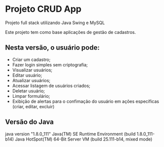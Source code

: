 # Projeto CRUD App

Projeto full stack utilizando Java Swing e MySQL

Este projeto tem como base aplicações de gestão de cadastros.

## Nesta versão, o usuário pode:

- Criar um cadastro;
- Fazer login simples sem criptografia;
- Visualizar usuários;
- Editar usuário;
- Atualizar usuários;
- Acessar listagem de usuários criados;
- Deletar usuário;
- Limpar formulário;
- Exibição de alertas para o confimação do usuário em ações específicas (criar, editar, excluir)

## Versão do Java

java version "1.8.0_111"
Java(TM) SE Runtime Environment (build 1.8.0_111-b14)
Java HotSpot(TM) 64-Bit Server VM (build 25.111-b14, mixed mode)


